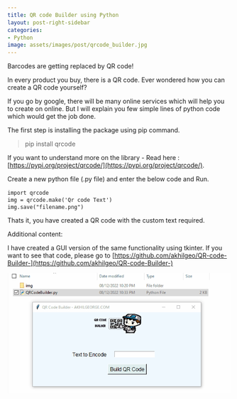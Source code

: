 ```yaml
---
title: QR code Builder using Python
layout: post-right-sidebar
categories:
- Python
image: assets/images/post/qrcode_builder.jpg
---
```


Barcodes are getting replaced by QR code!

In every product you buy, there is a QR code. Ever wondered how you can create a QR code yourself?

If you go by google, there will be many online services which will help you to create on online. But I will explain you few simple lines of python code which would get the job done.

The first step is installing the package using pip command.

> pip install qrcode

If you want to understand more on the library - Read here : [https://pypi.org/project/qrcode/](https://pypi.org/project/qrcode/).

Create a new python file (.py file) and enter the below code and Run.

```
import qrcode
img = qrcode.make('Qr code Text')
img.save("filename.png")
```

Thats it, you have created a QR code with the custom text required.

Additional content: 

I have created a GUI version of the same functionality using tkinter. If you want to see that code, please go to [https://github.com/akhilgeo/QR-code-Builder-](https://github.com/akhilgeo/QR-code-Builder-)

![](https://github.com/akhilgeo/QR-code-Builder-/raw/main/img/Demo.gif)
